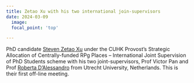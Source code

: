 ```yaml
---
title: Zetao Xu with his two international join-supervisors
date: 2024-03-09
  image:
  focal_point: 'top'

---
```

PhD candidate [Steven Zetao Xu](https://stevenzetaoxu.github.io/WhatATheme/) under the CUHK Provost’s Strategic Allocation of Centrally-funded RPg Places – International Joint Supervision of PhD Students scheme with his two joint-supervisors, Prof Victor Pan and Prof [Roberta D’Alessandro](https://www.uu.nl/staff/RAGDAlessandro) from Utrecht University, Netherlands. This is their first off-line meeting.
